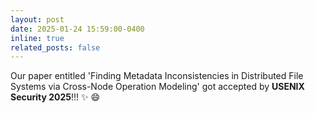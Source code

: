 ```yaml
---
layout: post
date: 2025-01-24 15:59:00-0400
inline: true
related_posts: false
---
```


Our paper entitled 'Finding Metadata Inconsistencies in Distributed File Systems via Cross-Node Operation Modeling' got accepted by **USENIX Security 2025**!!! :sparkles: :smile:

